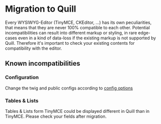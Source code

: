 # Migration to Quill 

Every WYSIWYG-Editor (TinyMCE, CKEditor, ...) has its own peculiarities, that means that they are never 100% compatible to each other. Potential incompatibilities can result into different markup or styling, in rare edge-cases even in a kind of data-loss if the existing markup is not supported by Quill. Therefore it's important to check your existing contents for compatibility with the editor. 

## Known incompatibilities

### Configuration

Change the twig and public configs according to [config options](https://quilljs.com/docs/configuration/)

### Tables & Lists

Tables & Lists form TinyMCE could be displayed different in Quill than in TinyMCE. Please check your fields after migration.


